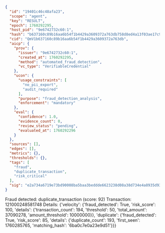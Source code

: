 ```json
{
  "id": "19401c46c48afa23",
  "scope": "agent",
  "key": "RESULT",
  "epoch": 1760292295,
  "host_pid": "9e6742732c60:1",
  "hash": "b637160c89b16aa6b54f1b4429a3609372a763db758d8ed4a13f03ae17c9cf7f",
  "cid": "QmV1b637160c89b16aa6b54f1b4429a3609372a763db",
  "aicp": {
    "prov": {
      "issuer": "9e6742732c60:1",
      "created_at": 1760292295,
      "method": "automated_fraud_detection",
      "vc_type": "VerifiableCredential"
    },
    "ucon": {
      "usage_constraints": [
        "no_pii_export",
        "audit_required"
      ],
      "purpose": "fraud_detection_analysis",
      "enforcement": "mandatory"
    },
    "eval": {
      "confidence": 1.0,
      "evidence_count": 0,
      "review_status": "pending",
      "evaluated_at": 1760292296
    }
  },
  "sources": [],
  "edges": [],
  "metrics": {},
  "thresholds": {},
  "tags": [
    "fraud",
    "duplicate_transaction",
    "risk_critical"
  ],
  "sig": "e2a734a6719e73bd90008ba5baa3beddde6623238d08a38d734e4a8935d93001"
}
```

Fraud detected: duplicate_transaction (score: 92)
Transaction: 121000248581748
Details: {'velocity': {'fraud_detected': True, 'risk_score': 100, 'details': {'transaction_count': 194, 'threshold': 50, 'total_amount': 37090278, 'amount_threshold': 10000000}}, 'duplicate': {'fraud_detected': True, 'risk_score': 85, 'details': {'duplicate_count': 193, 'first_seen': 1760285765, 'matching_hash': '6ba0c7e0a23e9d51'}}}
